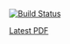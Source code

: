 [![Build Status](https://travis-ci.org/benweedon/tSeospensuli.svg?branch=master)](https://travis-ci.org/benweedon/tSeospensuli)

[Latest PDF](https://benweedon.github.io/tSeospensuli/tSeospensuli.pdf)
